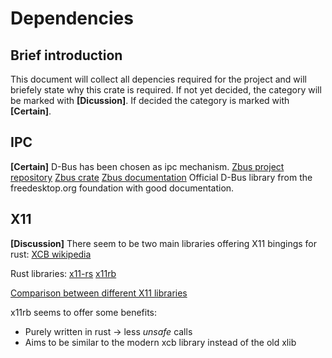# Dependencies

## Brief introduction
This document will collect all depencies required for the project and will briefely state why this crate is required.
If not yet decided, the category will be marked with **[Dicussion]**.
If decided the category is marked with **[Certain]**.


## IPC
**[Certain]**
D-Bus has been chosen as ipc mechanism.
[Zbus project repository](https://gitlab.freedesktop.org/dbus/zbus/-/tree/main)
[Zbus crate](https://crates.io/crates/zbus)
[Zbus documentation](https://dbus.pages.freedesktop.org/zbus/)
Official D-Bus library from the freedesktop.org foundation with good documentation.

## X11
**[Discussion]**
There seem to be two main libraries offering X11 bingings for rust:
[XCB wikipedia](https://en.wikipedia.org/wiki/XCB)

Rust libraries:
[x11-rs](https://github.com/AltF02/x11-rs)
[x11rb](https://github.com/psychon/x11rb)

[Comparison between different X11 libraries](https://github.com/psychon/x11rb/blob/master/doc/comparison.md)

x11rb seems to offer some benefits:
* Purely written in rust -> less _unsafe_ calls
* Aims to be similar to the modern xcb library instead of the old xlib

